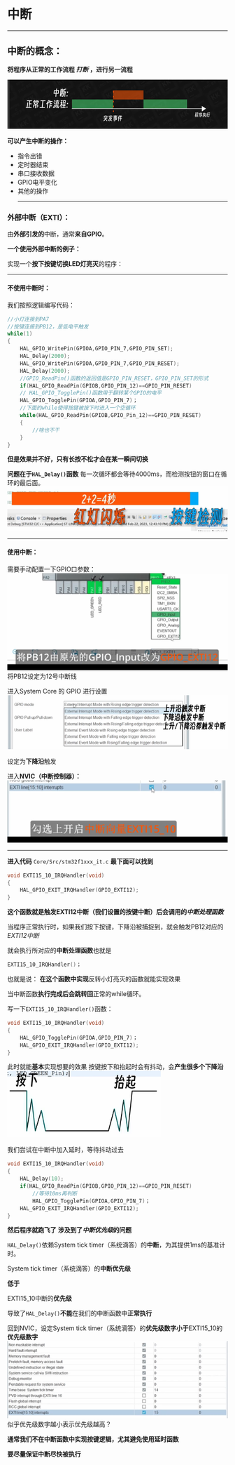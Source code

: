# 中断
***
## 中断的概念：
**将程序从正常的工作流程 *打断* ，进行另一流程**

![alt text](image.png)

**可以产生中断的操作：**
* 指令出错
* 定时器结束
* 串口接收数据
* GPIO电平变化
* 其他的操作
  ***
### 外部中断（EXTI）：
由**外部引发的**中断，通常**来自GPIO**。

**一个使用外部中断的例子：**

实现一个**按下按键切换LED灯亮灭**的程序：
***
#### 不使用中断时：
我们按照逻辑编写代码：
~~~C
//小灯连接到PA7
//按键连接到PB12，是低电平触发
while(1)
{
    HAL_GPIO_WritePin(GPIOA,GPIO_PIN_7,GPIO_PIN_SET);
    HAL_Delay(2000);
    HAL_GPIO_WritePin(GPIOA,GPIO_PIN_7,GPIO_PIN_RESET);
    HAL_Delay(2000);
    //GPIO_ReadPin()函数的返回值是GPIO_PIN_RESET，GPIO_PIN_SET的形式
    if(HAL_GPIO_ReadPin(GPIOB,GPIO_PIN_12)==GPIO_PIN_RESET)
    // HAL_GPIO_TogglePin()函数用于翻转某个GPIO的电平
    HAL_GPIO_TogglePin(GPIOA,GPIO_PIN_7)；
    //下面的while使得按键被按下时进入一个空循环
    while(HAL_GPIO_ReadPin(GPIOB,GPIO_Pin_12)==GPIO_PIN_RESET)
    {
        //啥也不干
    }
}
~~~

**但是效果并不好，只有长按不松才会在某一瞬间切换**

**问题在于`HAL_Delay()`函数**
每一次循环都会等待4000ms，而检测按钮的窗口在循环的最后面。
![alt text](image-1.png)
***
#### 使用中断：
需要手动配置一下GPIO口参数：
![alt text](image-2.png)
将PB12设定为12号中断线

进入System Core 的 GPIO 进行设置
![alt text](image-3.png)

设定为**下降沿**触发

进入**NVIC（中断控制器）：**
![alt text](image-4.png)
***
**进入代码**
`Core/Src/stm32f1xxx_it.c`
**最下面可以找到**
~~~C
void EXTI15_10_IRQHandler(void)
{
    HAL_GPIO_EXIT_IRQHandler(GPIO_EXTI12);
}
~~~
**这个函数就是触发EXTI12中断（我们设置的按键中断）后会调用的*中断处理函数***

当程序正常执行时，如果我们按下按键，下降沿被捕捉到，就会触发PB12对应的 *EXTI12中断*

就会执行所对应的**中断处理函数**也就是
~~~C
EXTI15_10_IRQHandler()；
~~~
也就是说：
**在这个函数中实现**反转小灯亮灭的函数就能实现效果

当中断函数**执行完成后会跳转回**正常的while循环。

写一下`EXTI15_10_IRQHandler()`函数：
~~~C
void EXTI15_10_IRQHandler(void)
{
    HAL_GPIO_TogglePin(GPIOA,GPIO_PIN_7)；
    HAL_GPIO_EXIT_IRQHandler(GPIO_EXTI12);
}
~~~

此时就能**基本**实现想要的效果
按键按下和抬起时会有抖动，会**产生很多个下降沿**
![alt text](image-5.png)

我们尝试在中断中加入延时，等待抖动过去
~~~C
void EXTI15_10_IRQHandler(void)
{
    HAL_Delay(10);
    if(HAL_GPIO_ReadPin(GPIOB,GPIO_PIN_12)==GPIO_PIN_RESET)
        //等待10ms再判断
        HAL_GPIO_TogglePin(GPIOA,GPIO_PIN_7)；
    HAL_GPIO_EXIT_IRQHandler(GPIO_EXTI12);
}
~~~
**然后程序就跑飞了**
**涉及到了*中断优先级*的问题**

`HAL_Delay()`依赖System tick timer（系统滴答）的**中断**，为其提供1ms的基准计时。

System tick timer（系统滴答）的**中断优先级**

**低于**

EXTI15_10中断的**优先级**

导致了`HAL_Delay()`**不能**在我们的中断函数中**正常执行**

回到NVIC，设定System tick timer（系统滴答）的**优先级数字小于**EXTI15_10的**优先级数字**
![alt text](image-6.png)
似乎优先级数字越小表示优先级越高？

**通常我们不在中断函数中实现按键逻辑，尤其避免使用延时函数**

**要尽量保证中断尽快被执行**